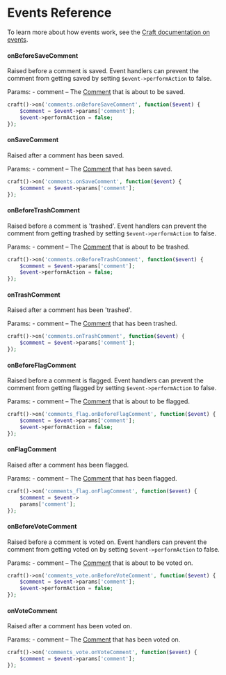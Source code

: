 # Events Reference

To learn more about how events work, see the [Craft documentation on events](http://buildwithcraft.com/docs/plugins/hooks-and-events#events).

#### onBeforeSaveComment

Raised before a comment is saved. Event handlers can prevent the comment from getting saved by setting `$event->performAction` to false.

Params: - comment – The [Comment](/craft-plugins/comments/docs/developers/comment) that is about to be saved.

```php
craft()->on('comments.onBeforeSaveComment', function($event) {
    $comment = $event->params['comment'];
    $event->performAction = false;
});
```

#### onSaveComment

Raised after a comment has been saved.

Params: - comment – The [Comment](/craft-plugins/comments/docs/developers/comment) that has been saved.

```php
craft()->on('comments.onSaveComment', function($event) {
    $comment = $event->params['comment'];
});
```

#### onBeforeTrashComment

Raised before a comment is 'trashed'. Event handlers can prevent the comment from getting trashed by setting `$event->performAction` to false.

Params: - comment – The [Comment](/craft-plugins/comments/docs/developers/comment) that is about to be trashed.

```php
craft()->on('comments.onBeforeTrashComment', function($event) {
    $comment = $event->params['comment'];
    $event->performAction = false;
});
```

#### onTrashComment

Raised after a comment has been 'trashed'.

Params: - comment – The [Comment](/craft-plugins/comments/docs/developers/comment) that has been trashed.

```php
craft()->on('comments.onTrashComment', function($event) {
    $comment = $event->params['comment'];
});
```

#### onBeforeFlagComment

Raised before a comment is flagged. Event handlers can prevent the comment from getting flagged by setting `$event->performAction` to false.

Params: - comment – The [Comment](/craft-plugins/comments/docs/developers/comment) that is about to be flagged.

```php
craft()->on('comments_flag.onBeforeFlagComment', function($event) {
    $comment = $event->params['comment'];
    $event->performAction = false;
});
```

#### onFlagComment

Raised after a comment has been flagged.

Params: - comment – The [Comment](/craft-plugins/comments/docs/developers/comment) that has been flagged.

```php
craft()->on('comments_flag.onFlagComment', function($event) {
    $comment = $event->
    params['comment'];
});
```

#### onBeforeVoteComment

Raised before a comment is voted on. Event handlers can prevent the comment from getting voted on by setting `$event->performAction` to false.

Params: - comment – The [Comment](/craft-plugins/comments/docs/developers/comment) that is about to be voted on.

```php
craft()->on('comments_vote.onBeforeVoteComment', function($event) {
    $comment = $event->params['comment'];
    $event->performAction = false;
});
```

#### onVoteComment

Raised after a comment has been voted on.

Params: - comment – The [Comment](/craft-plugins/comments/docs/developers/comment) that has been voted on.

```php
craft()->on('comments_vote.onVoteComment', function($event) {
    $comment = $event->params['comment'];
});
```